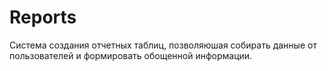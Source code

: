 # Reports
Система создания отчетных таблиц, позволяюшая собирать данные от пользователей и формировать обощенной информации.
